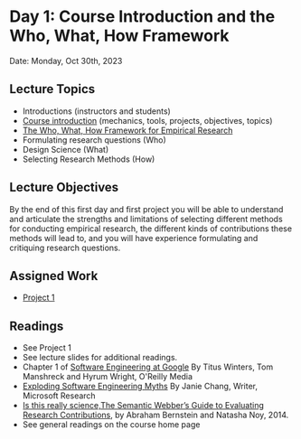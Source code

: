 # Day 1: Course Introduction and the Who, What, How Framework 

Date: Monday, Oct 30th, 2023 

## Lecture Topics

- Introductions (instructors and students)
- [Course introduction](../slides/intro.pdf) (mechanics, tools, projects, objectives, topics)
- [The Who, What, How Framework for Empirical Research](../slides/wwh.pdf)
- Formulating research questions (Who)
- Design Science (What)
- Selecting Research Methods (How)

## Lecture Objectives
By the end of this first day and first project you will be able to understand and articulate the strengths and limitations of selecting different methods for conducting empirical research, the different kinds of contributions these methods will lead to, and you will have experience formulating and critiquing research questions.

## Assigned Work
- [Project 1](../activities/project1.md)

## Readings
- See Project 1 
- See lecture slides for additional readings. 
- Chapter 1 of [Software Engineering at Google](https://www.oreilly.com/library/view/software-engineering-at/9781492082781/) By Titus Winters, Tom Manshreck and Hyrum Wright, O'Reilly Media 
- [Exploding Software Engineering Myths](https://www.microsoft.com/en-us/research/blog/exploding-software-engineering-myths/) By Janie Chang, Writer, Microsoft Research
- [Is this really science,The Semantic Webber’s Guide to Evaluating Research Contributions](https://www.merlin.uzh.ch/publication/show/9417), by Abraham Bernstein and Natasha Noy, 2014. 
- See general readings on the course home page 


